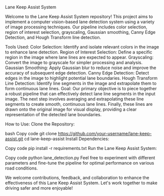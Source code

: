 Lane Keep Assist System

Welcome to the Lane Keep Assist System repository! This project aims to implement a computer vision-based lane detection system using a variety of image processing techniques. Our pipeline includes color selection, region of interest selection, grayscaling, Gaussian smoothing, Canny Edge Detection, and Hough Transform line detection.

Tools Used:
Color Selection: Identify and isolate relevant colors in the image to enhance lane detection.
Region of Interest Selection: Define a specific region in the image where lane lines are expected to appear.
Grayscaling: Convert the image to grayscale for simpler processing and analysis.
Gaussian Smoothing: Apply Gaussian blur to reduce noise and improve the accuracy of subsequent edge detection.
Canny Edge Detection: Detect edges in the image to highlight potential lane boundaries.
Hough Transform Line Detection: Identify line segments in the image and extrapolate them to form continuous lane lines.
Goal:
Our primary objective is to piece together a robust pipeline that can effectively detect lane line segments in the input image. The next step involves averaging and extrapolating these line segments to create smooth, continuous lane lines. Finally, these lines are drawn onto the original image for visual display, providing a clear representation of the detected lane boundaries.

How to Use:
Clone the Repository:

bash
Copy code
git clone https://github.com/your-username/lane-keep-assist.git
cd lane-keep-assist
Install Dependencies:

Copy code
pip install -r requirements.txt
Run the Lane Keep Assist System:

Copy code
python lane_detection.py
Feel free to experiment with different parameters and fine-tune the pipeline for optimal performance on various road conditions.

We welcome contributions, feedback, and collaboration to enhance the effectiveness of this Lane Keep Assist System. Let's work together to make driving safer and more enjoyable!
